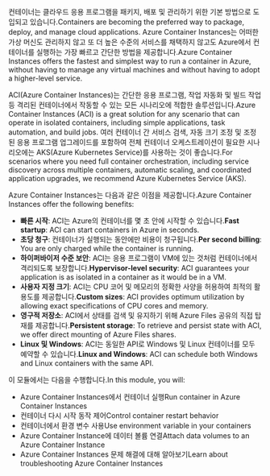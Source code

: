 <span data-ttu-id="d5782-101">컨테이너는 클라우드 응용 프로그램을 패키지, 배포 및 관리하기 위한 기본 방법으로 도입되고 있습니다.</span><span class="sxs-lookup"><span data-stu-id="d5782-101">Containers are becoming the preferred way to package, deploy, and manage cloud applications.</span></span> <span data-ttu-id="d5782-102">Azure Container Instances는 어떠한 가상 머신도 관리하지 않고 또 더 높은 수준의 서비스를 채택하지 않고도 Azure에서 컨테이너를 실행하는 가장 빠르고 간단한 방법을 제공합니다.</span><span class="sxs-lookup"><span data-stu-id="d5782-102">Azure Container Instances offers the fastest and simplest way to run a container in Azure, without having to manage any virtual machines and without having to adopt a higher-level service.</span></span>

<span data-ttu-id="d5782-103">ACI(Azure Container Instances)는 간단한 응용 프로그램, 작업 자동화 및 빌드 작업 등 격리된 컨테이너에서 작동할 수 있는 모든 시나리오에 적합한 솔루션입니다.</span><span class="sxs-lookup"><span data-stu-id="d5782-103">Azure Container Instances (ACI) is a great solution for any scenario that can operate in isolated containers, including simple applications, task automation, and build jobs.</span></span> <span data-ttu-id="d5782-104">여러 컨테이너 간 서비스 검색, 자동 크기 조정 및 조정된 응용 프로그램 업그레이드를 포함하여 전체 컨테이너 오케스트레이션이 필요한 시나리오에는 AKS(Azure Kubernetes Service)를 사용하는 것이 좋습니다.</span><span class="sxs-lookup"><span data-stu-id="d5782-104">For scenarios where you need full container orchestration, including service discovery across multiple containers, automatic scaling, and coordinated application upgrades, we recommend Azure Kubernetes Service (AKS).</span></span>

<span data-ttu-id="d5782-105">Azure Container Instances는 다음과 같은 이점을 제공합니다.</span><span class="sxs-lookup"><span data-stu-id="d5782-105">Azure Container Instances offer the following benefits:</span></span>

- <span data-ttu-id="d5782-106">**빠른 시작**: ACI는 Azure의 컨테이너를 몇 초 안에 시작할 수 있습니다.</span><span class="sxs-lookup"><span data-stu-id="d5782-106">**Fast startup**: ACI can start containers in Azure in seconds.</span></span>
- <span data-ttu-id="d5782-107">**초당 청구**: 컨테이너가 실행되는 동안에만 비용이 청구됩니다.</span><span class="sxs-lookup"><span data-stu-id="d5782-107">**Per second billing**: You are only charged while the container is running.</span></span>
- <span data-ttu-id="d5782-108">**하이퍼바이저 수준 보안**: ACI는 응용 프로그램이 VM에 있는 것처럼 컨테이너에서 격리되도록 보장합니다.</span><span class="sxs-lookup"><span data-stu-id="d5782-108">**Hypervisor-level security**: ACI guarantees your application is as isolated in a container as it would be in a VM.</span></span>
- <span data-ttu-id="d5782-109">**사용자 지정 크기**: ACI는 CPU 코어 및 메모리의 정확한 사양을 허용하여 최적의 활용도를 제공합니다.</span><span class="sxs-lookup"><span data-stu-id="d5782-109">**Custom sizes**: ACI provides optimum utilization by allowing exact specifications of CPU cores and memory.</span></span>
- <span data-ttu-id="d5782-110">**영구적 저장소**: ACI에서 상태를 검색 및 유지하기 위해 Azure Files 공유의 직접 탑재를 제공합니다.</span><span class="sxs-lookup"><span data-stu-id="d5782-110">**Persistent storage**: To retrieve and persist state with ACI, we offer direct mounting of Azure Files shares.</span></span>
- <span data-ttu-id="d5782-111">**Linux 및 Windows**: ACI는 동일한 API로 Windows 및 Linux 컨테이너를 모두 예약할 수 있습니다.</span><span class="sxs-lookup"><span data-stu-id="d5782-111">**Linux and Windows**: ACI can schedule both Windows and Linux containers with the same API.</span></span>
 
<span data-ttu-id="d5782-112">이 모듈에서는 다음을 수행합니다.</span><span class="sxs-lookup"><span data-stu-id="d5782-112">In this module, you will:</span></span>

- <span data-ttu-id="d5782-113">Azure Container Instances에서 컨테이너 실행</span><span class="sxs-lookup"><span data-stu-id="d5782-113">Run container in Azure Container Instances</span></span>
- <span data-ttu-id="d5782-114">컨테이너 다시 시작 동작 제어</span><span class="sxs-lookup"><span data-stu-id="d5782-114">Control container restart behavior</span></span>
- <span data-ttu-id="d5782-115">컨테이너에서 환경 변수 사용</span><span class="sxs-lookup"><span data-stu-id="d5782-115">Use environment variable in your containers</span></span>
- <span data-ttu-id="d5782-116">Azure Container Instance에 데이터 볼륨 연결</span><span class="sxs-lookup"><span data-stu-id="d5782-116">Attach data volumes to an Azure Container Instance</span></span>
- <span data-ttu-id="d5782-117">Azure Container Instances 문제 해결에 대해 알아보기</span><span class="sxs-lookup"><span data-stu-id="d5782-117">Learn about troubleshooting Azure Container Instances</span></span>
